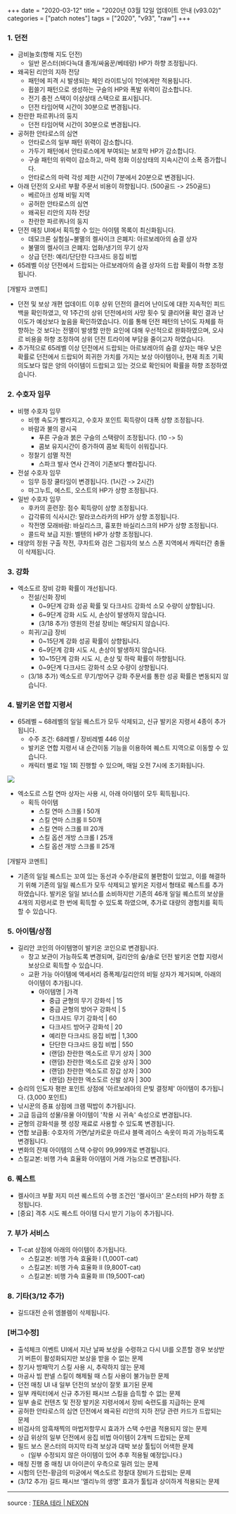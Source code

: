 +++
date = "2020-03-12"
title = "2020년 03월 12일 업데이트 안내 (v93.02)"
categories = ["patch notes"]
tags = ["2020", "v93", "raw"]
+++

### 1. 던전
- 금비늘호(항해 지도 던전)
  - 일반 몬스터(바다늑대 졸개/싸움꾼/베테랑) HP가 하향 조정됩니다.
- 왜곡된 리안의 지하 전당
  - 패턴에 피격 시 발생되는 체인 라이트닝이 1인에게만 적용됩니다.
  - 휩쓸기 패턴으로 생성하는 구슬의 HP와 폭발 위력이 감소합니다.
  - 전기 충전 스택이 이상상태 스택으로 표시됩니다.
  - 던전 타임어택 시간이 30분으로 변경됩니다.
- 찬란한 파르퀴나의 둥지
  - 던전 타임어택 시간이 30분으로 변경됩니다.
- 공허한 안타로스의 심연
  - 안타로스의 일부 패턴 위력이 감소합니다.
  - 가두기 패턴에서 안타로스에게 부여되는 보호막 HP가 감소합니다.
  - 구슬 패턴의 위력이 감소하고, 마력 정화 이상상태의 지속시간이 소폭 증가합니다.
  - 안타로스의 마력 각성 제한 시간이 7분에서 20분으로 변경됩니다.
- 아래 던전의 오샤르 부활 주문서 비용이 하향됩니다. (500골드 -> 250골드)
  - 베르아크 성채 비밀 지역
  - 공허한 안타로스의 심연
  - 왜곡된 리안의 지하 전당
  - 찬란한 파르퀴나의 둥지
- 던전 매칭 UI에서 획득할 수 있는 아이템 목록이 최신화됩니다.
  - 데모크론 실험실~불멸의 켈사이크 은폐지: 아르보레아의 숨결 상자
  - 불멸의 켈사이크 은폐지: 업화/냉기의 무기 상자
  - 상급 던전: 예리/단단한 다크샤드 응집 비법
- 65레벨 이상 던전에서 드랍되는 아르보레아의 숨결 상자의 드랍 확률이 하향 조정됩니다.

[개발자 코멘트]
- 던전 및 보상 개편 업데이트 이후 상위 던전의 클리어 난이도에 대한 지속적인 피드백을 확인하였고, 약 1주간의 상위 던전에서의 사망 횟수 및 클리어율 확인 결과 난이도가 예상보다 높음을 확인하였습니다. 이를 통해 던전 패턴의 난이도 자체를 하향하는 것 보다는 전멸이 발생할 만한 요인에 대해 우선적으로 완화하였으며, 오샤르 비용을 하향 조정하여 상위 던전 트라이에 부담을 줄이고자 하였습니다.
- 추가적으로 65레벨 이상 던전에서 드랍되는 아르보레아의 숨결 상자는 매우 낮은 확률로 던전에서 드랍되어 희귀한 가치를 가지는 보상 아이템이나, 현재 최초 기획 의도보다 많은 양의 아이템이 드랍되고 있는 것으로 확인되어 확률을 하향 조정하였습니다.
 
### 2. 수호자 임무
- 비행 수호자 임무
  - 비행 속도가 빨라지고, 수호자 포인트 획득량이 대폭 상향 조정됩니다.
  - 바람과 불의 광시곡
    - 푸른 구슬과 붉은 구슬의 스택량이 조정됩니다. (10 -> 5)
    - 콤보 유지시간이 증가하여 콤보 획득이 쉬워집니다.
  - 정찰기 섬멸 작전
    - 스파크 발사 연사 간격이 기존보다 빨라집니다.
- 전설 수호자 임무
  - 임무 등장 쿨타임이 변경됩니다. (1시간 -> 2시간)
  - 마그누트, 에스트, 오스트의 HP가 상향 조정됩니다.
- 일반 수호자 임무
  - 후카의 훈련장: 점수 획득량이 상향 조정됩니다.
  - 갑각류의 식사시간: 말라코스라카의 HP가 상향 조정됩니다.
  - 작전명 모래바람: 바실리스크, 흉포한 바실리스크의 HP가 상향 조정됩니다.
  - 콜드락 보급 지원: 벨텐의 HP가 상향 조정됩니다.
- 태양의 정원 구출 작전, 쿠차트와 검은 그림자의 보스 스폰 지역에서 캐릭터간 충돌이 삭제됩니다.
 
### 3. 강화
- 엑소도르 장비 강화 확률이 개선됩니다.
  - 전설/신화 장비
    - 0~9단계 강화 성공 확률 및 다크샤드 강화석 소모 수량이 상향됩니다.
    - 6~9단계 강화 시도 시, 손상이 발생하지 않습니다.
    - (3/18 추가) 영원의 전설 장비는 해당되지 않습니다.
  - 희귀/고급 장비
    - 0~15단계 강화 성공 확률이 상향됩니다.
    - 6~9단계 강화 시도 시, 손상이 발생하지 않습니다.
    - 10~15단계 강화 시도 시, 손상 및 하락 확률이 하향됩니다.
    - 0~9단계 다크샤드 강화석 소모 수량이 상향됩니다.
  - (3/18 추가) 엑소도르 무기/방어구 강화 주문서를 통한 성공 확률은 변동되지 않습니다.
 
### 4. 발키온 연합 지령서
- 65레벨 ~ 68레벨의 일일 퀘스트가 모두 삭제되고, 신규 발키온 지령서 4종이 추가됩니다.
  - 수주 조건: 68레벨 / 장비레벨 446 이상
  - 발키온 연합 지령서 내 순간이동 기능을 이용하여 퀘스트 지역으로 이동할 수 있습니다.
  - 캐릭터 별로 1일 1회 진행할 수 있으며, 매일 오전 7시에 초기화됩니다.

![](https://seraphinush-gaming.github.io/mysterium/images/patch/v93-02_1.png)

  - 엑소도르 스킬 연마 상자는 사용 시, 아래 아이템이 모두 획득됩니다.
    - 획득 아이템
      - 스킬 연마 스크롤 I 50개
      - 스킬 연마 스크롤 II 50개
      - 스킬 연마 스크롤 III 20개
      - 스킬 옵션 개방 스크롤 I 25개
      - 스킬 옵션 개방 스크롤 II 25개
 
[개발자 코멘트]
- 기존의 일일 퀘스트는 꼬여 있는 동선과 수주/완료의 불편함이 있었고, 이를 해결하기 위해 기존의 일일 퀘스트가 모두 삭제되고 발키온 지령서 형태로 퀘스트를 추가하였습니다. 발키온 일일 보너스를 소비하지만 기존의 46개 일일 퀘스트의 보상을 4개의 지령서로 한 번에 획득할 수 있도록 하였으며, 추가로 대량의 경험치를 획득할 수 있습니다.
 
### 5. 아이템/상점
- 길리안 코인의 아이템명이 발키온 코인으로 변경됩니다.
  - 창고 보관이 가능하도록 변경되며, 길리안의 숲/솔로 던전 발키온 연합 지령서 보상으로 획득할 수 있습니다.
  - 교환 가능 아이템에 액세서리 증폭제/길리안의 비밀 상자가 제거되며, 아래의 아이템이 추가됩니다.
    - 아이템명 | 가격
      - 중급 균형의 무기 강화석 | 15
      - 중급 균형의 방어구 강화석 | 5
      - 다크샤드 무기 강화석 | 60
      - 다크샤드 방어구 강화석 | 20
      - 예리한 다크샤드 응집 비법 | 1,300
      - 단단한 다크샤드 응집 비법 | 550
      - (랜덤) 찬란한 엑소도르 무기 상자 | 300
      - (랜덤) 찬란한 엑소도르 갑옷 상자 | 300
      - (랜덤) 찬란한 엑소도르 장갑 상자 | 300
      - (랜덤) 찬란한 엑소도르 신발 상자 | 300
- 승리의 인도자 평판 포인트 상점에 '아르보레아의 은빛 결정체' 아이템이 추가됩니다. (3,000 포인트)
- 낚시꾼의 증표 상점에 크램 떡밥이 추가됩니다.
- 고급 등급의 성물/유물 아이템이 '착용 시 귀속' 속성으로 변경됩니다.
- 균형의 강화석을 펫 성장 재료로 사용할 수 있도록 변경됩니다.
- 연합 보급품: 수호자의 가면/날카로운 마르샤 블랙 레이스 속옷이 파괴 가능하도록 변경됩니다.
- 변화의 잔재 아이템의 스택 수량이 99,999개로 변경됩니다.
- 스킬교본: 비행 가속 효율화 아이템이 거래 가능으로 변경됩니다.
 
### 6. 퀘스트
- 켈사이크 부활 저지 미션 퀘스트의 수행 조건인 '켈사이크' 몬스터의 HP가 하향 조정됩니다.
- [중요] 격추 시도 퀘스트 아이템 다시 받기 기능이 추가됩니다.
 
### 7. 부가 서비스
- T-cat 상점에 아래의 아이템이 추가됩니다.
  - 스킬교본: 비행 가속 효율화 I (1,000T-cat)
  - 스킬교본: 비행 가속 효율화 II (9,800T-cat)
  - 스킬교본: 비행 가속 효율화 III (19,500T-cat)
 
### 8. 기타(3/12 추가)
- 길드대전 순위 엠블렘이 삭제됩니다.

### [버그수정]
- 출석체크 이벤트 UI에서 지난 날짜 보상을 수령하고 다시 UI를 오픈할 경우 보상받기 버튼이 활성화되지만 보상을 받을 수 없는 문제
- 창기사 방패막기 스킬 사용 시, 추락하지 않는 문제
- 마공사 빔 판넬 스킬이 해제될 때 스킬 사용이 불가능한 문제
- 던전 매칭 UI 내 일부 던전의 보상이 잘못 표기된 문제
- 일부 캐릭터에서 신규 추가된 패시브 스킬을 습득할 수 없는 문제
- 일부 솔로 컨텐츠 및 전장 발키온 지령서에서 장비 숙련도를 지급하는 문제
- 공허한 안타로스의 심연 던전에서 왜곡된 리안의 지하 전당 관련 카드가 드랍되는 문제
- 비검사의 암흑채찍의 마법저항무시 효과가 스택 수만큼 적용되지 않는 문제
- 상급 위상의 일부 던전에서 응집 비법 아이템이 2개씩 드랍되는 문제
- 필드 보스 몬스터의 마지막 타격 보상과 대박 보상 툴팁이 어색한 문제
  - (일부 수정되지 않은 아이템이 있어 추후 적용될 예정입니다.)
- 매칭 진행 중 매칭 UI 아이콘이 우측으로 밀려 있는 문제
- 시험의 던전-황금의 미궁에서 엑소도르 정찰대 장비가 드랍되는 문제
- (3/12 추가) 길드 패시브 '엘리누의 생명' 효과가 툴팁과 상이하게 적용되는 문제

----

source : [TERA 테라 | NEXON](http://tera.nexon.com/news/update/view.aspx?n4articlesn=430)
